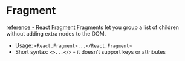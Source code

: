 # Fragment
[reference - React Fragment](https://reactjs.org/docs/fragments.html)
Fragments let you group a list of children without adding extra nodes to the DOM.

- Usage: `<React.Fragment>...</React.Fragment>`
- Short syntax: `<>...</>` - it doesn’t support keys or attributes